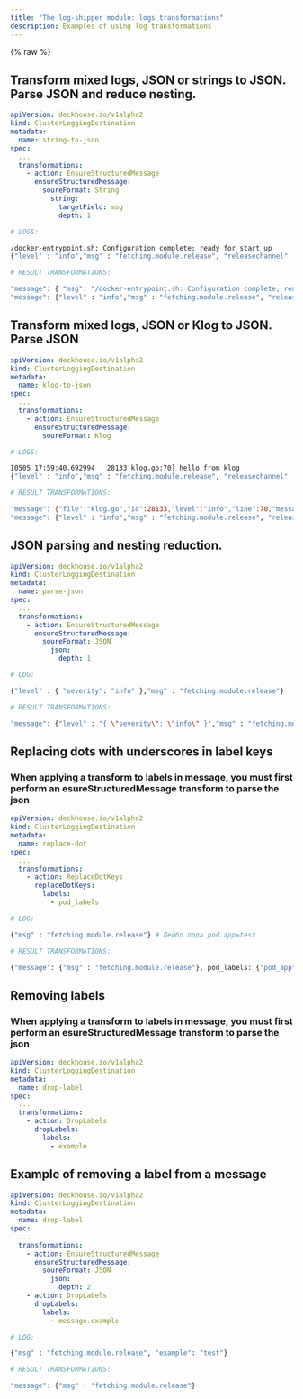 ```yaml
---
title: "The log-shipper module: logs transformations"
description: Examples of using log transformations
---
```


{% raw %}

## Transform mixed logs, JSON or strings to JSON. Parse JSON and reduce nesting.

```yaml
apiVersion: deckhouse.io/v1alpha2
kind: ClusterLoggingDestination
metadata:
  name: string-to-json
spec:
  ...
  transformations:
    - action: EnsureStructuredMessage
      ensureStructuredMessage:
        soureFormat: String
          string:
            targetField: msg
            depth: 1
```

```bash
# LOGS:

/docker-entrypoint.sh: Configuration complete; ready for start up
{"level" : "info","msg" : "fetching.module.release", "releasechannel" : "Stable", "time" : "2025-06-23T08:00:29Z"}

# RESULT TRANSFORMATIONS:

"message": { "msg": "/docker-entrypoint.sh: Configuration complete; ready for start up"}
"message": {"level" : "info","msg" : "fetching.module.release", "releasechannel" : "Stable", "time" : "2025-06-23T08:00:29Z"}

```

## Transform mixed logs, JSON or Klog to JSON. Parse JSON

```yaml
apiVersion: deckhouse.io/v1alpha2
kind: ClusterLoggingDestination
metadata:
  name: klog-to-json
spec:
  ...
  transformations:
    - action: EnsureStructuredMessage
      ensureStructuredMessage:
        soureFormat: Klog
```

```bash
# LOGS:

I0505 17:59:40.692994   28133 klog.go:70] hello from klog
{"level" : "info","msg" : "fetching.module.release", "releasechannel" : "Stable", "time" : "2025-06-23T08:00:29Z"}

# RESULT TRANSFORMATIONS:

"message": {"file":"klog.go","id":28133,"level":"info","line":70,"message":"hello from klog","timestamp":"2025-05-05T17:59:40.692994Z"}
"message": {"level" : "info","msg" : "fetching.module.release", "releasechannel" : "Stable", "time" : "2025-06-23T08:00:29Z"}

```

## JSON parsing and nesting reduction.


```yaml
apiVersion: deckhouse.io/v1alpha2
kind: ClusterLoggingDestination
metadata:
  name: parse-json
spec:
  ...
  transformations:
    - action: EnsureStructuredMessage
      ensureStructuredMessage:
        soureFormat: JSON
          json:
            depth: 1
```

```bash
# LOG:

{"level" : { "severity": "info" },"msg" : "fetching.module.release"}

# RESULT TRANSFORMATIONS:

"message": {"level" : "{ \"severity\": \"info\" }","msg" : "fetching.module.release"}

```

## Replacing dots with underscores in label keys

### When applying a transform to labels in message, you must first perform an esureStructuredMessage transform to parse the json

```yaml
apiVersion: deckhouse.io/v1alpha2
kind: ClusterLoggingDestination
metadata:
  name: replace-dot
spec:
  ...
  transformations:
    - action: ReplaceDotKeys
      replaceDotKeys:
        labels:
          - pod_labels
```

```bash
# LOG:

{"msg" : "fetching.module.release"} # Лейбл пода pod.app=test

# RESULT TRANSFORMATIONS:

{"message": {"msg" : "fetching.module.release"}, pod_labels: {"pod_app": "test"}}

```

## Removing labels

### When applying a transform to labels in message, you must first perform an esureStructuredMessage transform to parse the json

```yaml
apiVersion: deckhouse.io/v1alpha2
kind: ClusterLoggingDestination
metadata:
  name: drop-label
spec:
  ...
  transformations:
    - action: DropLabels
      dropLabels:
        labels:
          - example
```

## Example of removing a label from a message

```yaml
apiVersion: deckhouse.io/v1alpha2
kind: ClusterLoggingDestination
metadata:
  name: drop-label
spec:
  ...
  transformations:
    - action: EnsureStructuredMessage
      ensureStructuredMessage:
        soureFormat: JSON
          json:
            depth: 2
    - action: DropLabels
      dropLabels:
        labels:
          - message.example
```

```bash
# LOG:

{"msg" : "fetching.module.release", "example": "test"}

# RESULT TRANSFORMATIONS:

"message": {"msg" : "fetching.module.release"}

```
